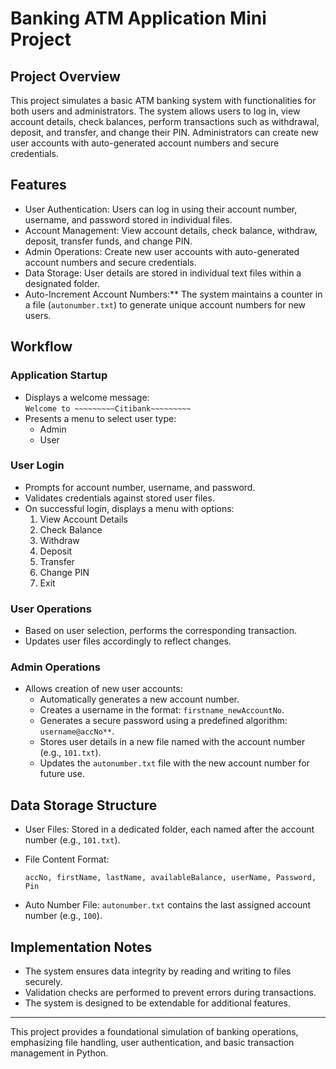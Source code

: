# Banking ATM Application Mini Project

## Project Overview

This project simulates a basic ATM banking system with functionalities for both users and administrators. The system allows users to log in, view account details, check balances, perform transactions such as withdrawal, deposit, and transfer, and change their PIN. Administrators can create new user accounts with auto-generated account numbers and secure credentials.

## Features

- User Authentication: Users can log in using their account number, username, and password stored in individual files.
- Account Management: View account details, check balance, withdraw, deposit, transfer funds, and change PIN.
- Admin Operations: Create new user accounts with auto-generated account numbers and secure credentials.
- Data Storage: User details are stored in individual text files within a designated folder.
- Auto-Increment Account Numbers:** The system maintains a counter in a file (`autonumber.txt`) to generate unique account numbers for new users.

## Workflow

### Application Startup
- Displays a welcome message:  
  `Welcome to ~~~~~~~~~Citibank~~~~~~~~~`
- Presents a menu to select user type:
  - Admin
  - User

### User Login
- Prompts for account number, username, and password.
- Validates credentials against stored user files.
- On successful login, displays a menu with options:
  1. View Account Details
  2. Check Balance
  3. Withdraw
  4. Deposit
  5. Transfer
  6. Change PIN
  7. Exit

### User Operations
- Based on user selection, performs the corresponding transaction.
- Updates user files accordingly to reflect changes.

### Admin Operations
- Allows creation of new user accounts:
  - Automatically generates a new account number.
  - Creates a username in the format: `firstname_newAccountNo`.
  - Generates a secure password using a predefined algorithm: `username@accNo**`.
  - Stores user details in a new file named with the account number (e.g., `101.txt`).
  - Updates the `autonumber.txt` file with the new account number for future use.

## Data Storage Structure

- User Files: Stored in a dedicated folder, each named after the account number (e.g., `101.txt`).
- File Content Format:

  ```
  accNo, firstName, lastName, availableBalance, userName, Password, Pin
  ```

- Auto Number File: `autonumber.txt` contains the last assigned account number (e.g., `100`).

## Implementation Notes

- The system ensures data integrity by reading and writing to files securely.
- Validation checks are performed to prevent errors during transactions.
- The system is designed to be extendable for additional features.

---

This project provides a foundational simulation of banking operations, emphasizing file handling, user authentication, and basic transaction management in Python.
